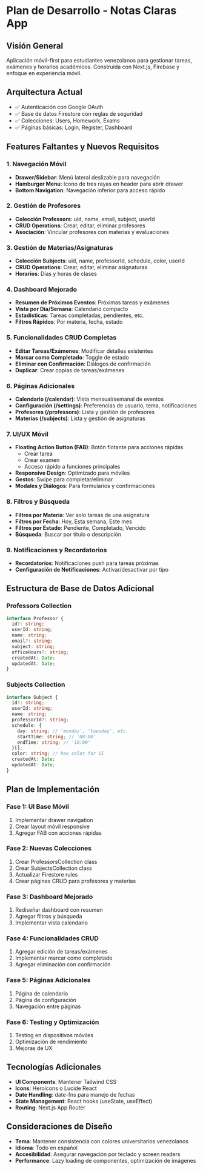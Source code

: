 # Plan de Desarrollo - Notas Claras App

## Visión General
Aplicación móvil-first para estudiantes venezolanos para gestionar tareas, exámenes y horarios académicos. Construida con Next.js, Firebase y enfoque en experiencia móvil.

## Arquitectura Actual
- ✅ Autenticación con Google OAuth
- ✅ Base de datos Firestore con reglas de seguridad
- ✅ Colecciones: Users, Homework, Exams
- ✅ Páginas básicas: Login, Register, Dashboard

## Features Faltantes y Nuevos Requisitos

### 1. Navegación Móvil
- **Drawer/Sidebar**: Menú lateral deslizable para navegación
- **Hamburger Menu**: Icono de tres rayas en header para abrir drawer
- **Bottom Navigation**: Navegación inferior para acceso rápido

### 2. Gestión de Profesores
- **Colección Professors**: uid, name, email, subject, userId
- **CRUD Operations**: Crear, editar, eliminar profesores
- **Asociación**: Vincular profesores con materias y evaluaciones

### 3. Gestión de Materias/Asignaturas
- **Colección Subjects**: uid, name, professorId, schedule, color, userId
- **CRUD Operations**: Crear, editar, eliminar asignaturas
- **Horarios**: Días y horas de clases

### 4. Dashboard Mejorado
- **Resumen de Próximos Eventos**: Próximas tareas y exámenes
- **Vista por Día/Semana**: Calendario compacto
- **Estadísticas**: Tareas completadas, pendientes, etc.
- **Filtros Rápidos**: Por materia, fecha, estado

### 5. Funcionalidades CRUD Completas
- **Editar Tareas/Exámenes**: Modificar detalles existentes
- **Marcar como Completado**: Toggle de estado
- **Eliminar con Confirmación**: Diálogos de confirmación
- **Duplicar**: Crear copias de tareas/exámenes

### 6. Páginas Adicionales
- **Calendario (/calendar)**: Vista mensual/semanal de eventos
- **Configuración (/settings)**: Preferencias de usuario, tema, notificaciones
- **Profesores (/professors)**: Lista y gestión de profesores
- **Materias (/subjects)**: Lista y gestión de asignaturas

### 7. UI/UX Móvil
- **Floating Action Button (FAB)**: Botón flotante para acciones rápidas
  - Crear tarea
  - Crear examen
  - Acceso rápido a funciones principales
- **Responsive Design**: Optimizado para móviles
- **Gestos**: Swipe para completar/eliminar
- **Modales y Diálogos**: Para formularios y confirmaciones

### 8. Filtros y Búsqueda
- **Filtros por Materia**: Ver solo tareas de una asignatura
- **Filtros por Fecha**: Hoy, Esta semana, Este mes
- **Filtros por Estado**: Pendiente, Completado, Vencido
- **Búsqueda**: Buscar por título o descripción

### 9. Notificaciones y Recordatorios
- **Recordatorios**: Notificaciones push para tareas próximas
- **Configuración de Notificaciones**: Activar/desactivar por tipo

## Estructura de Base de Datos Adicional

### Professors Collection
```typescript
interface Professor {
  id?: string;
  userId: string;
  name: string;
  email?: string;
  subject: string;
  officeHours?: string;
  createdAt: Date;
  updatedAt: Date;
}
```

### Subjects Collection
```typescript
interface Subject {
  id?: string;
  userId: string;
  name: string;
  professorId?: string;
  schedule: {
    day: string; // 'monday', 'tuesday', etc.
    startTime: string; // '08:00'
    endTime: string; // '10:00'
  }[];
  color: string; // hex color for UI
  createdAt: Date;
  updatedAt: Date;
}
```

## Plan de Implementación

### Fase 1: UI Base Móvil
1. Implementar drawer navigation
2. Crear layout móvil responsive
3. Agregar FAB con acciones rápidas

### Fase 2: Nuevas Colecciones
1. Crear ProfessorsCollection class
2. Crear SubjectsCollection class
3. Actualizar Firestore rules
4. Crear páginas CRUD para profesores y materias

### Fase 3: Dashboard Mejorado
1. Rediseñar dashboard con resumen
2. Agregar filtros y búsqueda
3. Implementar vista calendario

### Fase 4: Funcionalidades CRUD
1. Agregar edición de tareas/exámenes
2. Implementar marcar como completado
3. Agregar eliminación con confirmación

### Fase 5: Páginas Adicionales
1. Página de calendario
2. Página de configuración
3. Navegación entre páginas

### Fase 6: Testing y Optimización
1. Testing en dispositivos móviles
2. Optimización de rendimiento
3. Mejoras de UX

## Tecnologías Adicionales
- **UI Components**: Mantener Tailwind CSS
- **Icons**: Heroicons o Lucide React
- **Date Handling**: date-fns para manejo de fechas
- **State Management**: React hooks (useState, useEffect)
- **Routing**: Next.js App Router

## Consideraciones de Diseño
- **Tema**: Mantener consistencia con colores universitarios venezolanos
- **Idioma**: Todo en español
- **Accesibilidad**: Asegurar navegación por teclado y screen readers
- **Performance**: Lazy loading de componentes, optimización de imágenes
